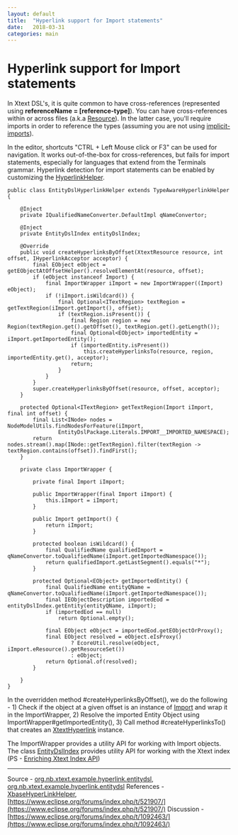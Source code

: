 ```yaml
---
layout: default
title:  "Hyperlink support for Import statements"
date:   2018-03-31
categories: main
---
```


# Hyperlink support for Import statements

In Xtext DSL's, it is quite common to have cross-references (represented using **referenceName = [reference-type]**). You can have cross-references within or across files (a.k.a [Resource](http://download.eclipse.org/modeling/emf/emf/javadoc/2.4.2/org/eclipse/emf/ecore/resource/Resource.html])). In the latter case, you'll require imports in order to reference the types (assuming you are not using [implicit-imports](http://download.eclipse.org/modeling/tmf/xtext/javadoc/2.9/org/eclipse/xtext/scoping/impl/ImportedNamespaceAwareLocalScopeProvider.html)).

In the editor, shortcuts "CTRL + Left Mouse click or F3" can be used for navigation. It works out-of-the-box for cross-references, but fails for import statements, especially for languages that extend from the Terminals grammar. 
Hyperlink detection for import statements can be enabled by customizing the [HyperlinkHelper](http://download.eclipse.org/modeling/tmf/xtext/javadoc/2.3/org/eclipse/xtext/ui/editor/hyperlinking/HyperlinkHelper.html).

```
public class EntityDslHyperlinkHelper extends TypeAwareHyperlinkHelper {

    @Inject
    private IQualifiedNameConverter.DefaultImpl qNameConvertor;

    @Inject
    private EntityDslIndex entityDslIndex;

    @Override
    public void createHyperlinksByOffset(XtextResource resource, int offset, IHyperlinkAcceptor acceptor) {
        final EObject eObject = getEObjectAtOffsetHelper().resolveElementAt(resource, offset);
        if (eObject instanceof Import) {
            final ImportWrapper iImport = new ImportWrapper((Import) eObject);
            if (!iImport.isWildcard()) {
                final Optional<ITextRegion> textRegion = getTextRegion(iImport.getImport(), offset);
                if (textRegion.isPresent()) {
                    final Region region = new Region(textRegion.get().getOffset(), textRegion.get().getLength());
                    final Optional<EObject> importedEntity = iImport.getImportedEntity();
                    if (importedEntity.isPresent())
                        this.createHyperlinksTo(resource, region, importedEntity.get(), acceptor);
                    return;
                }
            }
        }
        super.createHyperlinksByOffset(resource, offset, acceptor);
    }

    protected Optional<ITextRegion> getTextRegion(Import iImport, final int offset) {
        final List<INode> nodes = NodeModelUtils.findNodesForFeature(iImport,
                EntityDslPackage.Literals.IMPORT__IMPORTED_NAMESPACE);
        return nodes.stream().map(INode::getTextRegion).filter(textRegion -> textRegion.contains(offset)).findFirst();
    }

    private class ImportWrapper {

        private final Import iImport;

        public ImportWrapper(final Import iImport) {
            this.iImport = iImport;
        }

        public Import getImport() {
            return iImport;
        }

        protected boolean isWildcard() {
            final QualifiedName qualifiedImport = qNameConvertor.toQualifiedName(iImport.getImportedNamespace());
            return qualifiedImport.getLastSegment().equals("*");
        }

        protected Optional<EObject> getImportedEntity() {
            final QualifiedName entityQName = qNameConvertor.toQualifiedName(iImport.getImportedNamespace());
            final IEObjectDescription importedEod = entityDslIndex.getEntity(entityQName, iImport);
            if (importedEod == null)
                return Optional.empty();

            final EObject eObject = importedEod.getEObjectOrProxy();
            final EObject resolved = eObject.eIsProxy()
                    ? EcoreUtil.resolve(eObject, iImport.eResource().getResourceSet())
                    : eObject;
            return Optional.of(resolved);
        }

    }
}
```
In the overridden method #createHyperlinksByOffset(), we do the following - 1) Check if the object at a given offset is an instance of [Import](https://github.com/nbhusare/Xtext-sandbox/blob/master/org.nb.xtext.example.hyperlink.entitydsl/src-gen/org/nb/xtext/example/hyperlink/entitydsl/entityDsl/Import.java) and wrap it in the ImportWrapper, 2) Resolve the imported Entity Object using ImportWrapper#getImportedEntity(), 3) Call method #createHyperlinksTo() that creates an [XtextHyperlink](http://download.eclipse.org/modeling/tmf/xtext/javadoc/2.9/org/eclipse/xtext/ui/editor/hyperlinking/XtextHyperlink.html) instance.

The ImportWrapper provides a utility API for working with Import objects. The class [EntityDslIndex](https://github.com/nbhusare/Xtext-sandbox/blob/master/org.nb.xtext.example.hyperlink.entitydsl/src/org/nb/xtext/example/hyperlink/entitydsl/index/EntityDslIndex.xtend) provides utility API for working with the Xtext index (PS - [Enriching Xtext Index API](https://nbhusare.github.io/main/2017/08/07/enriching-xtext-index-api.html))

---
Source - [org.nb.xtext.example.hyperlink.entitydsl](https://github.com/nbhusare/Xtext-sandbox/tree/master/org.nb.xtext.example.hyperlink.entitydsl), [org.nb.xtext.example.hyperlink.entitydsl](https://github.com/nbhusare/Xtext-sandbox/tree/master/org.nb.xtext.example.hyperlink.entitydsl.ui)
References - [XbaseHyperLinkHelper](http://download.eclipse.org/modeling/tmf/xtext/javadoc/2.9/org/eclipse/xtext/xbase/ui/navigation/XbaseHyperLinkHelper.html), [https://www.eclipse.org/forums/index.php/t/521907/](https://www.eclipse.org/forums/index.php/t/521907/)
Discussion - [https://www.eclipse.org/forums/index.php/t/1092463/](https://www.eclipse.org/forums/index.php/t/1092463/)